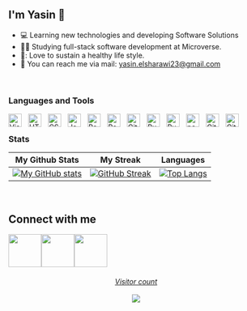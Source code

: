 ## I'm Yasin 👋

- :computer: Learning new technologies and developing Software Solutions
- :ok_man: Studying full-stack software development at Microverse.
- 💪: Love to sustain a healthy life style.
- :email: You can reach me via mail: yasin.elsharawi23@gmail.com

<br />
  
### Languages and Tools
  
[<img align="left" alt="Visual Studio Code" width="26px" src="https://cdn.jsdelivr.net/gh/devicons/devicon/icons/vscode/vscode-original.svg" style="padding-right:10px;" />](https://code.visualstudio.com/)
[<img align="left" alt="HTML5" width="26px" src="https://cdn.jsdelivr.net/gh/devicons/devicon/icons/html5/html5-original.svg" style="padding-right:10px;" />](https://developer.mozilla.org/en-US/docs/Web/Guide/HTML/HTML5)
[<img align="left" alt="CSS3" width="26px" src="https://cdn.jsdelivr.net/gh/devicons/devicon/icons/css3/css3-original.svg" style="padding-right:10px;" />](https://developer.mozilla.org/en-US/docs/Web/CSS)
[<img align="left" alt="JavaScript" width="26px" src="https://cdn.jsdelivr.net/gh/devicons/devicon/icons/javascript/javascript-original.svg" style="padding-right:10px;" />](https://developer.mozilla.org/en-US/docs/Web/JavaScript)
[<img align="left" alt="React" width="26px" src="https://cdn.jsdelivr.net/gh/devicons/devicon/icons/react/react-original.svg" style="padding-right:10px;" />](https://reactjs.org/)
[<img align="left" alt="Redux" width="26px" src="https://cdn.jsdelivr.net/gh/devicons/devicon/icons/redux/redux-original.svg" style="padding-right:10px;" />](https://redux.js.org/)
[<img align="left" alt="Git" width="26px" src="https://cdn.jsdelivr.net/gh/devicons/devicon/icons/git/git-original.svg" style="padding-right:10px;" />](https://git-scm.com/)
[<img align="left" alt="Ruby" width="26px" src="https://cdn.jsdelivr.net/gh/devicons/devicon/icons/ruby/ruby-original.svg" style="padding-right:10px;" />](https://www.ruby-lang.org/)
[<img align="left" alt="Ruby on Rails" width="26px" src="https://upload.wikimedia.org/wikipedia/commons/thumb/6/62/Ruby_On_Rails_Logo.svg/64px-Ruby_On_Rails_Logo.svg.png" style="padding-right:10px;" />](https://rubyonrails.org/)
[<img align="left" alt="postgreSQL" width="26px" src="https://upload.wikimedia.org/wikipedia/commons/thumb/2/29/Postgresql_elephant.svg/64px-Postgresql_elephant.svg.png" style="padding-right:10px;" />](https://www.postgresql.org/)
[<img align="left" alt="GitHub" width="26px" src="https://user-images.githubusercontent.com/3369400/139447912-e0f43f33-6d9f-45f8-be46-2df5bbc91289.png" style="padding-right:10px;" />](https://github.com#gh-dark-mode-only)
[<img align="left" alt="GitHub" width="26px" src="https://user-images.githubusercontent.com/3369400/139448065-39a229ba-4b06-434b-bc67-616e2ed80c8f.png" style="padding-right:10px;" />](https://github.com#gh-light-mode-only)
<br />
  
### Stats
  
|                                                      **My Github Stats**                                                      |                                                      **My Streak**                                                      |                                                      **Languages**                                                      |
| :----------------------------------------------------------------------------------------------------------------------------: | :----------------------------------------------------------------------------------------------------------------------------: | :----------------------------------------------------------------------------------------------------------------------------: |
| [![My GitHub stats](https://github-readme-stats.vercel.app/api?username=Yazino12&count_private=true&show_icons=true&theme=tokyonight)](https://github.com/Yazino12) |[![GitHub Streak](https://github-readme-streak-stats.herokuapp.com/?user=Yazino12&theme=tokyonight)](https://github.com/Yazino12) |[![Top Langs](https://github-readme-stats.vercel.app/api/top-langs/?username=Yazino12&show_icons=true&theme=tokyonight&layout=compact)](https://github.com/Yazino12) |

<br />

## Connect with me
<a href="https://twitter.com/yasino24"><img width="65px" src="https://img.icons8.com/doodle/2x/twitter--v1.png"><a href="https://www.linkedin.com/in/yasin-warsame-a4176217a/"><img width="65px" src="https://img.icons8.com/doodle/2x/linkedin--v2.png"><a href="https://instagram.com/yazinz22"><img width="65px" src="https://img.icons8.com/doodle/2x/instagram-new.png">
  
<h6 align="center"> 
  Visitor count<br /><br />
  <img src="https://profile-counter.glitch.me/yazino12/count.svg" />
</h6>

